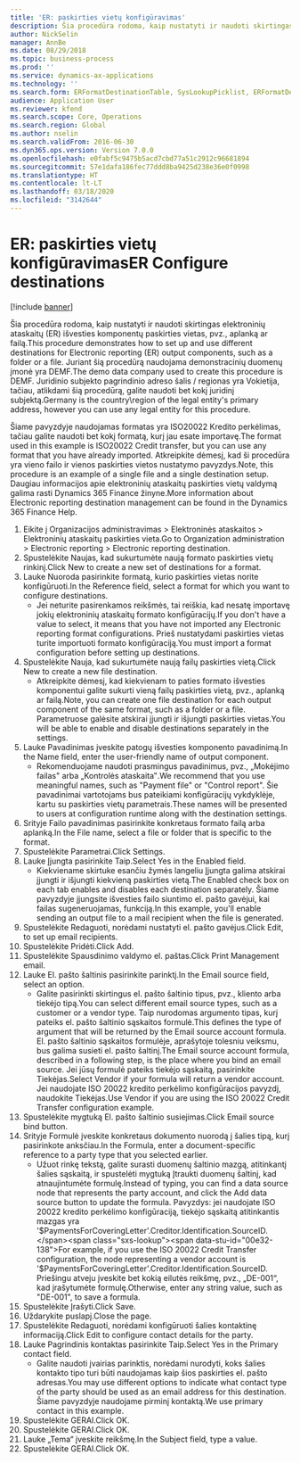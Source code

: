 ```yaml
---
title: 'ER: paskirties vietų konfigūravimas'
description: Šia procedūra rodoma, kaip nustatyti ir naudoti skirtingas elektroninių ataskaitų (ER) išvesties komponentų paskirties vietas, pvz., aplanką ar failą.
author: NickSelin
manager: AnnBe
ms.date: 08/29/2018
ms.topic: business-process
ms.prod: ''
ms.service: dynamics-ax-applications
ms.technology: ''
ms.search.form: ERFormatDestinationTable, SysLookupPicklist, ERFormatDestinationSettings, ERFormatDestinationEmailSettings, ERExpressionDesignerFormula, SRSPrintDestinationTokens
audience: Application User
ms.reviewer: kfend
ms.search.scope: Core, Operations
ms.search.region: Global
ms.author: nselin
ms.search.validFrom: 2016-06-30
ms.dyn365.ops.version: Version 7.0.0
ms.openlocfilehash: e0fabf5c9475b5acd7cbd77a51c2912c96681894
ms.sourcegitcommit: 57e1dafa186fec77ddd8ba9425d238e36e0f0998
ms.translationtype: HT
ms.contentlocale: lt-LT
ms.lasthandoff: 03/18/2020
ms.locfileid: "3142644"
---
```

# <a name="er-configure-destinations"></a><span data-ttu-id="00e32-103">ER: paskirties vietų konfigūravimas</span><span class="sxs-lookup"><span data-stu-id="00e32-103">ER Configure destinations</span></span>

[!include [banner](../../includes/banner.md)]

<span data-ttu-id="00e32-104">Šia procedūra rodoma, kaip nustatyti ir naudoti skirtingas elektroninių ataskaitų (ER) išvesties komponentų paskirties vietas, pvz., aplanką ar failą.</span><span class="sxs-lookup"><span data-stu-id="00e32-104">This procedure demonstrates how to set up and use different destinations for Electronic reporting (ER) output components, such as a folder or a file.</span></span> <span data-ttu-id="00e32-105">Juriant šią procedūrą naudojama demonstracinių duomenų įmonė yra DEMF.</span><span class="sxs-lookup"><span data-stu-id="00e32-105">The demo data company used to create this procedure is DEMF.</span></span> <span data-ttu-id="00e32-106">Juridinio subjekto pagrindinio adreso šalis / regionas yra Vokietija, tačiau, atlikdami šią procedūrą, galite naudoti bet kokį juridinį subjektą.</span><span class="sxs-lookup"><span data-stu-id="00e32-106">Germany is the country\region of the legal entity's primary address, however you can use any legal entity for this procedure.</span></span> 

<span data-ttu-id="00e32-107">Šiame pavyzdyje naudojamas formatas yra ISO20022 Kredito perkėlimas, tačiau galite naudoti bet kokį formatą, kurį jau esate importavę.</span><span class="sxs-lookup"><span data-stu-id="00e32-107">The format used in this example is ISO20022 Credit transfer, but you can use any format that you have already imported.</span></span> <span data-ttu-id="00e32-108">Atkreipkite dėmesį, kad ši procedūra yra vieno failo ir vienos paskirties vietos nustatymo pavyzdys.</span><span class="sxs-lookup"><span data-stu-id="00e32-108">Note, this procedure is an example of a single file and a single destination setup.</span></span> <span data-ttu-id="00e32-109">Daugiau informacijos apie elektroninių ataskaitų paskirties vietų valdymą galima rasti Dynamics 365 Finance žinyne.</span><span class="sxs-lookup"><span data-stu-id="00e32-109">More information about Electronic reporting destination management can be found in the Dynamics 365 Finance Help.</span></span>

1. <span data-ttu-id="00e32-110">Eikite į Organizacijos administravimas > Elektroninės ataskaitos > Elektroninių ataskaitų paskirties vieta.</span><span class="sxs-lookup"><span data-stu-id="00e32-110">Go to Organization administration > Electronic reporting > Electronic reporting destination.</span></span>
2. <span data-ttu-id="00e32-111">Spustelėkite Naujas, kad sukurtumėte naują formato paskirties vietų rinkinį.</span><span class="sxs-lookup"><span data-stu-id="00e32-111">Click New to create a new set of destinations for a format.</span></span>
3. <span data-ttu-id="00e32-112">Lauke Nuoroda pasirinkite formatą, kurio paskirties vietas norite konfigūruoti.</span><span class="sxs-lookup"><span data-stu-id="00e32-112">In the Reference field, select a format for which you want to configure destinations.</span></span>
    * <span data-ttu-id="00e32-113">Jei neturite pasirenkamos reikšmės, tai reiškia, kad nesatę importavę jokių elektroninių ataskaitų formato konfigūracijų.</span><span class="sxs-lookup"><span data-stu-id="00e32-113">If you don't have a value to select, it means that you have not imported any Electronic reporting format configurations.</span></span> <span data-ttu-id="00e32-114">Prieš nustatydami paskirties vietas turite importuoti formato konfigūraciją.</span><span class="sxs-lookup"><span data-stu-id="00e32-114">You must import a format configuration before setting up destinations.</span></span>  
4. <span data-ttu-id="00e32-115">Spustelėkite Nauja, kad sukurtumėte naują failų paskirties vietą.</span><span class="sxs-lookup"><span data-stu-id="00e32-115">Click New to create a new file destination.</span></span>
    * <span data-ttu-id="00e32-116">Atkreipkite dėmesį, kad kiekvienam to paties formato išvesties komponentui galite sukurti vieną failų paskirties vietą, pvz., aplanką ar failą.</span><span class="sxs-lookup"><span data-stu-id="00e32-116">Note, you can create one file destination for each output component of the same format, such as a folder or a file.</span></span> <span data-ttu-id="00e32-117">Parametruose galėsite atskirai įjungti ir išjungti paskirties vietas.</span><span class="sxs-lookup"><span data-stu-id="00e32-117">You will be able to enable and disable destinations separately in the settings.</span></span>  
5. <span data-ttu-id="00e32-118">Lauke Pavadinimas įveskite patogų išvesties komponento pavadinimą.</span><span class="sxs-lookup"><span data-stu-id="00e32-118">In the Name field, enter the user-friendly name of output component.</span></span>
    * <span data-ttu-id="00e32-119">Rekomenduojame naudoti prasmingus pavadinimus, pvz., „Mokėjimo failas" arba „Kontrolės ataskaita‟.</span><span class="sxs-lookup"><span data-stu-id="00e32-119">We recommend that you use meaningful names, such as "Payment file" or "Control report".</span></span> <span data-ttu-id="00e32-120">Šie pavadinimai vartotojams bus pateikiami konfigūracijų vykdyklėje, kartu su paskirties vietų parametrais.</span><span class="sxs-lookup"><span data-stu-id="00e32-120">These names will be presented to users at configuration runtime along with the destination settings.</span></span>  
6. <span data-ttu-id="00e32-121">Srityje Failo pavadinimas pasirinkite konkretaus formato failą arba aplanką.</span><span class="sxs-lookup"><span data-stu-id="00e32-121">In the File name, select a file or folder that is specific to the format.</span></span>
7. <span data-ttu-id="00e32-122">Spustelėkite Parametrai.</span><span class="sxs-lookup"><span data-stu-id="00e32-122">Click Settings.</span></span>
8. <span data-ttu-id="00e32-123">Lauke Įjungta pasirinkite Taip.</span><span class="sxs-lookup"><span data-stu-id="00e32-123">Select Yes in the Enabled field.</span></span>
    * <span data-ttu-id="00e32-124">Kiekviename skirtuke esančiu žymės langeliu Įjungta galima atskirai įjungti ir išjungti kiekvieną paskirties vietą.</span><span class="sxs-lookup"><span data-stu-id="00e32-124">The Enabled check box on each tab enables and disables each destination separately.</span></span> <span data-ttu-id="00e32-125">Šiame pavyzdyje įjungsite išvesties failo siuntimo el. pašto gavėjui, kai failas sugeneruojamas, funkciją.</span><span class="sxs-lookup"><span data-stu-id="00e32-125">In this example, you'll enable sending an output file to a mail recipient when the file is generated.</span></span>  
9. <span data-ttu-id="00e32-126">Spustelėkite Redaguoti, norėdami nustatyti el. pašto gavėjus.</span><span class="sxs-lookup"><span data-stu-id="00e32-126">Click Edit, to set up email recipients.</span></span>
10. <span data-ttu-id="00e32-127">Spustelėkite Pridėti.</span><span class="sxs-lookup"><span data-stu-id="00e32-127">Click Add.</span></span>
11. <span data-ttu-id="00e32-128">Spustelėkite Spausdinimo valdymo el. paštas.</span><span class="sxs-lookup"><span data-stu-id="00e32-128">Click Print Management email.</span></span>
12. <span data-ttu-id="00e32-129">Lauke El. pašto šaltinis pasirinkite parinktį.</span><span class="sxs-lookup"><span data-stu-id="00e32-129">In the Email source  field, select an option.</span></span>
    * <span data-ttu-id="00e32-130">Galite pasirinkti skirtingus el. pašto šaltinio tipus, pvz., kliento arba tiekėjo tipą.</span><span class="sxs-lookup"><span data-stu-id="00e32-130">You can select different email source types, such as a customer or a vendor type.</span></span> <span data-ttu-id="00e32-131">Taip nurodomas argumento tipas, kurį pateiks el. pašto šaltinio sąskaitos formulė.</span><span class="sxs-lookup"><span data-stu-id="00e32-131">This defines the type of argument that will be returned by the Email source account formula.</span></span> <span data-ttu-id="00e32-132">El. pašto šaltinio sąskaitos formulėje, aprašytoje tolesniu veiksmu, bus galima susieti el. pašto šaltinį.</span><span class="sxs-lookup"><span data-stu-id="00e32-132">The Email source account formula, described in a following step, is the place where you bind an email source.</span></span> <span data-ttu-id="00e32-133">Jei jūsų formulė pateiks tiekėjo sąskaitą, pasirinkite Tiekėjas.</span><span class="sxs-lookup"><span data-stu-id="00e32-133">Select Vendor if your formula will return a vendor account.</span></span> <span data-ttu-id="00e32-134">Jei naudojate ISO 20022 kredito perkėlimo konfigūracijos pavyzdį, naudokite Tiekėjas.</span><span class="sxs-lookup"><span data-stu-id="00e32-134">Use Vendor if you are using the ISO 20022 Credit Transfer configuration example.</span></span>  
13. <span data-ttu-id="00e32-135">Spustelėkite mygtuką El. pašto šaltinio susiejimas.</span><span class="sxs-lookup"><span data-stu-id="00e32-135">Click Email source bind button.</span></span>
14. <span data-ttu-id="00e32-136">Srityje Formulė įveskite konkretaus dokumento nuorodą į šalies tipą, kurį pasirinkote anksčiau.</span><span class="sxs-lookup"><span data-stu-id="00e32-136">In the Formula, enter a document-specific reference to a party type that you selected earlier.</span></span>
    * <span data-ttu-id="00e32-137">Užuot rinkę tekstą, galite surasti duomenų šaltinio mazgą, atitinkantį šalies sąskaitą, ir spustelėti mygtuką Įtraukti duomenų šaltinį, kad atnaujintumėte formulę.</span><span class="sxs-lookup"><span data-stu-id="00e32-137">Instead of typing, you can find a data source node that represents the party account, and click the Add data source button to update the formula.</span></span> <span data-ttu-id="00e32-138">Pavyzdys: jei naudojate ISO 20022 kredito perkėlimo konfigūraciją, tiekėjo sąskaitą atitinkantis mazgas yra '$PaymentsForCoveringLetter'.Creditor.Identification.SourceID.</span><span class="sxs-lookup"><span data-stu-id="00e32-138">For example, if you use the ISO 20022 Credit Transfer configuration, the node representing a vendor account is '$PaymentsForCoveringLetter'.Creditor.Identification.SourceID.</span></span> <span data-ttu-id="00e32-139">Priešingu atveju įveskite bet kokią eilutės reikšmę, pvz., „DE-001“, kad įrašytumėte formulę.</span><span class="sxs-lookup"><span data-stu-id="00e32-139">Otherwise, enter any string value, such as "DE-001", to save a formula.</span></span>  
15. <span data-ttu-id="00e32-140">Spustelėkite Įrašyti.</span><span class="sxs-lookup"><span data-stu-id="00e32-140">Click Save.</span></span>
16. <span data-ttu-id="00e32-141">Uždarykite puslapį.</span><span class="sxs-lookup"><span data-stu-id="00e32-141">Close the page.</span></span>
17. <span data-ttu-id="00e32-142">Spustelėkite Redaguoti, norėdami konfigūruoti šalies kontaktinę informaciją.</span><span class="sxs-lookup"><span data-stu-id="00e32-142">Click Edit to configure contact details for the party.</span></span>
18. <span data-ttu-id="00e32-143">Lauke Pagrindinis kontaktas pasirinkite Taip.</span><span class="sxs-lookup"><span data-stu-id="00e32-143">Select Yes in the Primary contact field.</span></span>
    * <span data-ttu-id="00e32-144">Galite naudoti įvairias parinktis, norėdami nurodyti, koks šalies kontakto tipo turi būti naudojamas kaip šios paskirties el. pašto adresas.</span><span class="sxs-lookup"><span data-stu-id="00e32-144">You may use different options to indicate what contact type of the party should be used as an email address for this destination.</span></span> <span data-ttu-id="00e32-145">Šiame pavyzdyje naudojame pirminį kontaktą.</span><span class="sxs-lookup"><span data-stu-id="00e32-145">We use primary contact in this example.</span></span>  
19. <span data-ttu-id="00e32-146">Spustelėkite GERAI.</span><span class="sxs-lookup"><span data-stu-id="00e32-146">Click OK.</span></span>
20. <span data-ttu-id="00e32-147">Spustelėkite GERAI.</span><span class="sxs-lookup"><span data-stu-id="00e32-147">Click OK.</span></span>
21. <span data-ttu-id="00e32-148">Lauke „Tema“ įveskite reikšmę.</span><span class="sxs-lookup"><span data-stu-id="00e32-148">In the Subject field, type a value.</span></span>
22. <span data-ttu-id="00e32-149">Spustelėkite GERAI.</span><span class="sxs-lookup"><span data-stu-id="00e32-149">Click OK.</span></span>

